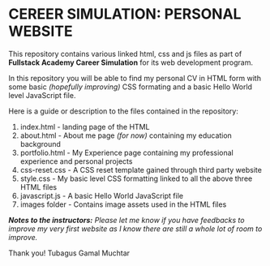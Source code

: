 # CEREER SIMULATION: PERSONAL WEBSITE

 This repository contains various linked html, css and js files as part of **Fullstack Academy Career Simulation** for its web development program.

 In this repository you will be able to find my personal CV in HTML form with some basic *(hopefully improving)* CSS formating and a basic Hello World level JavaScript file.

 Here is a guide or description to the files contained in the repository:
 1. index.html      - landing page of the HTML
 2. about.html      - About me page *(for now)* containing my education background
 3. portfolio.html  - My Experience page containing my professional experience and personal projects
 4. css-reset.css   - A CSS reset template gained through third party website
 5. style.css       - My basic level CSS formatting linked to all the above three HTML files
 6. javascript.js   - A basic Hello World JavaScript file
 7. images folder   - Contains image assets used in the HTML files

 ***Notes to the instructors:*** *Please let me know if you have feedbacks to improve my very first website as I know there are still a whole lot of room to improve.*

 Thank you!
 Tubagus Gamal Muchtar
